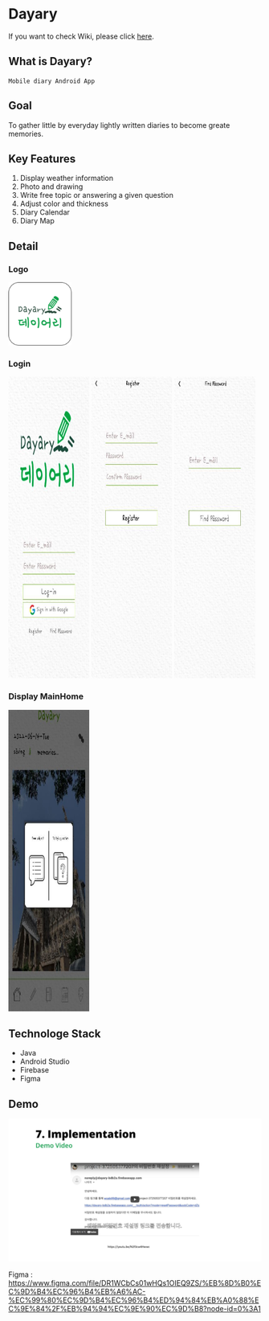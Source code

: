 # Dayary

If you want to check Wiki, please click [here](https://github.com/Dayary/dayary/wiki).
<br>

## What is Dayary?
```
Mobile diary Android App
```

## Goal
To gather little by everyday lightly written diaries to become greate memories.

## Key Features
1. Display weather information
2. Photo and drawing
3. Write free topic or answering a given question
4. Adjust color and thickness
5. Diary Calendar
6. Diary Map

## Detail

### Logo
<img width="25%" alt="image" src="https://github.com/Dayary/dayary/blob/master/readme%20img/logo.png?raw=true">

### Login
<p>
<img width="32%" height="600px" alt="image" src="https://github.com/Dayary/dayary/blob/master/readme%20img/1.JPG">
<img width="32%" height="600px" alt="image" src="https://github.com/Dayary/dayary/blob/master/readme%20img/2.JPG">
<img width="32%" height="600px" alt="image" src="https://github.com/Dayary/dayary/blob/master/readme%20img/3.JPG">
</p>

### Display MainHome
<img width="32%" height="600px" alt="image" src="https://github.com/Dayary/dayary/blob/master/readme%20img/5.JPG">

## Technologe Stack
- Java
- Android Studio
- Firebase
- Figma


## Demo
[![YouTube URL](https://github.com/Dayary/dayary/blob/master/Wiki%20img/22.JPG)](https://www.youtube.com/watch?v=N2f3cw4Hwwc)

Figma : https://www.figma.com/file/DR1WCbCs01wHQs1OIEQ9ZS/%EB%8D%B0%EC%9D%B4%EC%96%B4%EB%A6%AC-%EC%99%80%EC%9D%B4%EC%96%B4%ED%94%84%EB%A0%88%EC%9E%84%2F%EB%94%94%EC%9E%90%EC%9D%B8?node-id=0%3A1

